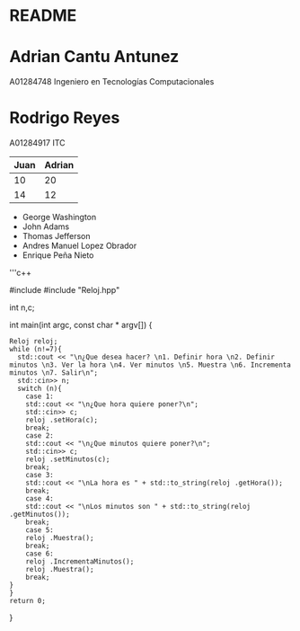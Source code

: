 
# README
# Adrian Cantu Antunez
A01284748
Ingeniero en Tecnologías Computacionales

# Rodrigo Reyes
A01284917
ITC
 
 
| Juan          | Adrian        |
| ------------- | ------------- |
| 10            | 20            |
| 14            | 12            |


- George Washington
- John Adams
- Thomas Jefferson
- Andres Manuel Lopez Obrador
- Enrique Peña Nieto


'''c++

 #include <iostream>
 #include "Reloj.hpp"

 int n,c;


 int main(int argc, const char * argv[]) {

    Reloj reloj;
    while (n!=7){
      std::cout << "\n¿Que desea hacer? \n1. Definir hora \n2. Definir minutos \n3. Ver la hora \n4. Ver minutos \n5. Muestra \n6. Incrementa minutos \n7. Salir\n";
      std::cin>> n;
      switch (n){
        case 1:
        std::cout << "\n¿Que hora quiere poner?\n";
        std::cin>> c;
        reloj .setHora(c);
        break;
        case 2:
        std::cout << "\n¿Que minutos quiere poner?\n";
        std::cin>> c;
        reloj .setMinutos(c);
        break;
        case 3: 
        std::cout << "\nLa hora es " + std::to_string(reloj .getHora());
        break;
        case 4: 
        std::cout << "\nLos minutos son " + std::to_string(reloj .getMinutos());
        break;
        case 5:
        reloj .Muestra();
        break;
        case 6:
        reloj .IncrementaMinutos();
        reloj .Muestra();
        break;
    }
    }
    return 0;
  }
